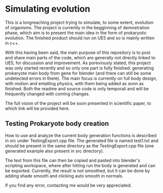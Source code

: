 # Simulating evolution
This is a longreaching project trying to simulate, to some extent, evolution of organisms. The project is currently in the begginning of demostration phase, which aim is to present the main idea in the form of prokaryotic evolution. The finished product should run on UE5 and so is mainly written in c++.

With this having been said, the main purpose of this repository is to post and share main parts of the code, which are generally not directly linked to UE5, for discussion and improvement. As poreviously stated, this project was only started recently and so only one part is fully finished: generating prokaryote main body from gene for blender (and there can still be some undetected errors in there). The main focus is currently on full body design, with motion and entatling physics, with them being added as sonn as finished. Both the readme and source code is only temporali and will be frequently changed with coming changes.

The full vision of the project will be soon presented in scientific paper, to which link will be provided here.

## Testing Prokaryote body creation
How to use and analyze the current body generation functions is described in src under TestingExport.cpp file. The generated file is named test1.txt and should be present in the same directory as the TestingExport.cpp file (one generated example also present in src directory).

The text from this file can then be copied and pasted into blender's scripting workspace, where after hitting run the body is generated and can be exported. Currently, the result is not smoothed, but it can be done by adding shade smooth and clicking auto smooth in normals.

If you find any error, contacting me would be very appreciated.
